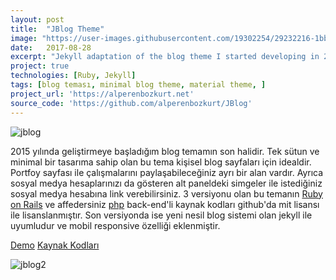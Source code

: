```yaml
---
layout: post
title:  "JBlog Theme"
image: "https://user-images.githubusercontent.com/19302254/29232216-1bbb6d38-7ef3-11e7-9768-d4de71430f42.png"
date:   2017-08-28
excerpt: "Jekyll adaptation of the blog theme I started developing in 2015. It has 100+ forks"
project: true
technologies: [Ruby, Jekyll]
tags: [blog teması, minimal blog theme, material theme, ]
project_url: 'https://alperenbozkurt.net'
source_code: 'https://github.com/alperenbozkurt/JBlog'
---
```

![jblog](https://user-images.githubusercontent.com/19302254/29232216-1bbb6d38-7ef3-11e7-9768-d4de71430f42.png)

2015 yılında geliştirmeye başladığım blog temamın son halidir. Tek sütun ve minimal bir tasarıma sahip olan bu tema kişisel blog sayfaları için idealdir. Portfoy sayfası ile çalışmalarını paylaşabileceğiniz ayrı bir alan vardır. Ayrıca sosyal medya hesaplarınızı da gösteren alt paneldeki simgeler ile istediğiniz sosyal medya hesabına link verebilirsiniz. 3 versiyonu olan bu temanın  [Ruby on Rails](https://github.com/alperenbozkurt/RBlog)  ve affedersiniz [php](https://github.com/alperenbozkurt/Ablog) back-end'li kaynak kodları  github'da mit lisansı ile lisanslanmıştır. Son versiyonda ise yeni nesil blog sistemi olan jekyll ile uyumludur ve mobil responsive özelliği eklenmiştir.


<div markdown="0"><a href="http://alperenbozkurt.net/JBlog/" class="btn btn-info">Demo</a>  <a href="https://github.com/alperenbozkurt/JBlog/" class="btn btn-info">Kaynak Kodları</a></div>

![jblog2](https://user-images.githubusercontent.com/19302254/29232319-b70a2efa-7ef3-11e7-8da2-eb929d4ede6e.png)
